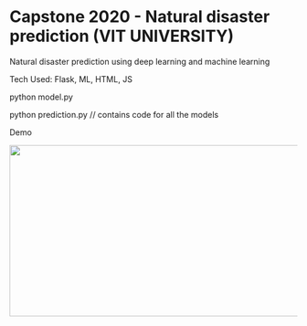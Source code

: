 # Capstone 2020 - Natural disaster prediction (VIT UNIVERSITY)
Natural disaster prediction using deep learning and machine learning

Tech Used: Flask, ML, HTML, JS

python model.py

python prediction.py // contains code for all the models

Demo

[<img src="https://img.youtube.com/vi/Gad5vz1Pkcc/hqdefault.jpg" width="600" height="300"
/>](https://www.youtube.com/embed/Gad5vz1Pkcc)

